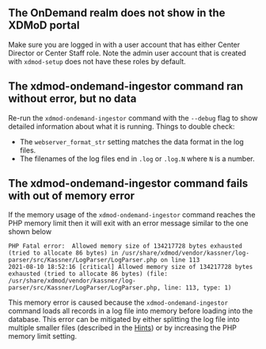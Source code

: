 
## The OnDemand realm does not show in the XDMoD portal

Make sure you are logged in with a user account that has either Center Director
or Center Staff role. Note the admin user account that is created with `xdmod-setup`
 does not have these roles by default.

## The xdmod-ondemand-ingestor command ran without error, but no data

Re-run the `xdmod-ondemand-ingestor` command with the `--debug` flag to show detailed information
about what it is running. Things to double check:
- The `webserver_format_str` setting matches the data format in the log files.
- The filenames of the log files end in `.log` or `.log.N` where `N` is a number.

## The xdmod-ondemand-ingestor command fails with out of memory error

If the memory usage of the `xdmod-ondemand-ingestor` command reaches the PHP memory limit
then it will exit with an error message similar to the one shown below
```
PHP Fatal error:  Allowed memory size of 134217728 bytes exhausted (tried to allocate 86 bytes) in /usr/share/xdmod/vendor/kassner/log-parser/src/Kassner/LogParser/LogParser.php on line 113
2021-08-10 18:52:16 [critical] Allowed memory size of 134217728 bytes exhausted (tried to allocate 86 bytes) (file: /usr/share/xdmod/vendor/kassner/log-parser/src/Kassner/LogParser/LogParser.php, line: 113, type: 1)
```
This memory error is caused because the `xdmod-ondemand-ingestor` command loads all records in a
log file into memory before loading into the database. This error can be mitigated by either
splitting the log file into multiple smaller files (described in the [Hints](ingestion-aggregation.md#hints)) or
by increasing the PHP memory limit setting.
